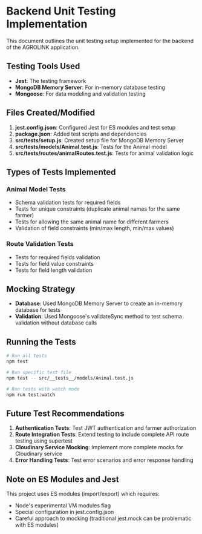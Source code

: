 # Backend Unit Testing Implementation

This document outlines the unit testing setup implemented for the backend of the AGROLINK application.

## Testing Tools Used

- **Jest**: The testing framework
- **MongoDB Memory Server**: For in-memory database testing
- **Mongoose**: For data modeling and validation testing

## Files Created/Modified

1. **jest.config.json**: Configured Jest for ES modules and test setup
2. **package.json**: Added test scripts and dependencies
3. **src/__tests__/setup.js**: Created setup file for MongoDB Memory Server
4. **src/__tests__/models/Animal.test.js**: Tests for the Animal model
5. **src/__tests__/routes/animalRoutes.test.js**: Tests for animal validation logic

## Types of Tests Implemented

### Animal Model Tests

- Schema validation tests for required fields
- Tests for unique constraints (duplicate animal names for the same farmer)
- Tests for allowing the same animal name for different farmers
- Validation of field constraints (min/max length, min/max values)

### Route Validation Tests

- Tests for required fields validation
- Tests for field value constraints
- Tests for field length validation

## Mocking Strategy

- **Database**: Used MongoDB Memory Server to create an in-memory database for tests
- **Validation**: Used Mongoose's validateSync method to test schema validation without database calls

## Running the Tests

```bash
# Run all tests
npm test

# Run specific test file
npm test -- src/__tests__/models/Animal.test.js

# Run tests with watch mode
npm run test:watch
```

## Future Test Recommendations

1. **Authentication Tests**: Test JWT authentication and farmer authorization
2. **Route Integration Tests**: Extend testing to include complete API route testing using supertest
3. **Cloudinary Service Mocking**: Implement more complete mocks for Cloudinary service
4. **Error Handling Tests**: Test error scenarios and error response handling

## Note on ES Modules and Jest

This project uses ES modules (import/export) which requires:
- Node's experimental VM modules flag
- Special configuration in jest.config.json
- Careful approach to mocking (traditional jest.mock can be problematic with ES modules)
